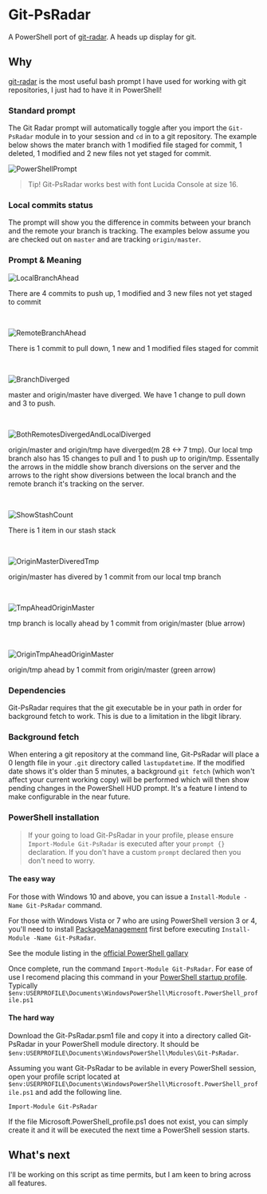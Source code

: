 # Git-PsRadar

A PowerShell port of [git-radar](https://github.com/michaeldfallen/git-radar). A heads up display for git.

## Why

[git-radar](https://github.com/michaeldfallen/git-radar) is the most useful bash prompt I have used for working with git repositories, I just had to have it in PowerShell!

### Standard prompt

The Git Radar prompt will automatically toggle after you import the `Git-PsRadar` module in to your session and `cd` in to a git repository. The example below shows the mater branch with 1 modified file staged for commit, 1 deleted, 1 modified and 2 new files not yet staged for commit.

![PowerShellPrompt]

> Tip! Git-PsRadar works best with font Lucida Console at size 16.

### Local commits status

The prompt will show you the difference in commits between your branch and the
remote your branch is tracking. The examples below assume you are checked out on
`master` and are tracking `origin/master`.

### Prompt & Meaning

![LocalBranchAhead]

There are 4 commits to push up, 1 modified and 3 new files not yet staged to commit

&nbsp;

![RemoteBranchAhead] 

There is 1 commit to pull down, 1 new and 1 modified files staged for commit

&nbsp;

![BranchDiverged]

master and origin/master have diverged. We have 1 change to pull down and 3 to push.

&nbsp;

![BothRemotesDivergedAndLocalDiverged]

origin/master and origin/tmp have diverged(m 28 <-> 7 tmp). Our local tmp branch also has 15 changes to pull and 1 to push up to origin/tmp. Essentally the arrows in the middle show branch diversions on the server and the arrows to the right show diversions between the local branch and the remote branch it's tracking on the server.

&nbsp;

![ShowStashCount]

There is 1 item in our stash stack

&nbsp;

![OriginMasterDiveredTmp]

origin/master has divered by 1 commit from our local tmp branch

&nbsp;

![TmpAheadOriginMaster]

tmp branch is locally ahead by 1 commit from origin/master (blue arrow)

&nbsp;

![OriginTmpAheadOriginMaster]

origin/tmp ahead by 1 commit from origin/master (green arrow)

### Dependencies

Git-PsRadar requires that the git executable be in your path in order for background fetch to work. This is due to a limitation in the libgit library.

### Background fetch

When entering a git repository at the command line, Git-PsRadar will place a 0 length file in your `.git` directory called `lastupdatetime`. If the modified date shows it's older than 5 minutes, a background `git fetch` (which won't affect your current working copy) will be performed which will then show pending changes in the PowerShell HUD prompt. It's a feature I intend to make configurable in the near future.

### PowerShell installation

> If your going to load Git-PsRadar in your profile, please ensure `Import-Module Git-PsRadar` is executed after your `prompt {}` declaration. If you don't have a custom `prompt` declared then you don't need to worry.

#### The easy way

For those with Windows 10 and above, you can issue a `Install-Module -Name Git-PsRadar` command.

For those with Windows Vista or 7 who are using PowerShell version 3 or 4, you'll need to install [PackageManagement](http://go.microsoft.com/fwlink/?LinkID=746217&clcid=0x409) first before executing `Install-Module -Name Git-PsRadar`.

See the module listing in the [official PowerShell gallary](https://www.powershellgallery.com/packages/Git-PsRadar/)

Once complete, run the command `Import-Module Git-PsRadar`. For ease of use I recomend placing this command in your [PowerShell startup profile](https://technet.microsoft.com/en-us/library/bb613488(v=vs.85).aspx). Typically `$env:USERPROFILE\Documents\WindowsPowerShell\Microsoft.PowerShell_profile.ps1`

#### The hard way  

Download the Git-PsRadar.psm1 file and copy it into a directory called Git-PsRadar in your PowerShell module directory. It should be `$env:USERPROFILE\Documents\WindowsPowerShell\Modules\Git-PsRadar`.

Assuming you want Git-PsRadar to be avilable in every PowerShell session, open your profile script located at `$env:USERPROFILE\Documents\WindowsPowerShell\Microsoft.PowerShell_profile.ps1` and add the following line.

`Import-Module Git-PsRadar`

If the file Microsoft.PowerShell_profile.ps1 does not exist, you can simply create it and it will be executed the next time a PowerShell session starts.

## What's next

I'll be working on this script as time permits, but I am keen to bring across all features.


[PowerShellPrompt]: https://raw.githubusercontent.com/vincpa/git-psradar/master/images/basic-usage.png
[LocalBranchAhead]: https://raw.githubusercontent.com/vincpa/git-psradar/master/images/local-branch-ahead.PNG
[RemoteBranchAhead]: https://raw.githubusercontent.com/vincpa/git-psradar/master/images/remote-branch-ahead.PNG
[BranchDiverged]: https://raw.githubusercontent.com/vincpa/git-psradar/master/images/remote-local-diverged.PNG
[BothRemotesDivergedAndLocalDiverged]: https://raw.githubusercontent.com/vincpa/git-psradar/master/images/gitps-remote-branch-remote-origin-diverged-changes-to-pull-down.PNG
[ShowStashCount]: https://raw.githubusercontent.com/vincpa/git-psradar/master/images/show-stash-count.png
[OriginMasterDiveredTmp]: https://raw.githubusercontent.com/vincpa/git-psradar/master/images/origin-master-diverged-tmp.png
[TmpAheadOriginMaster]: https://raw.githubusercontent.com/vincpa/git-psradar/master/images/tmp-ahead-origin-master.png
[OriginTmpAheadOriginMaster]: https://raw.githubusercontent.com/vincpa/git-psradar/master/images/origin-tmp-diverged-origin-master.png
